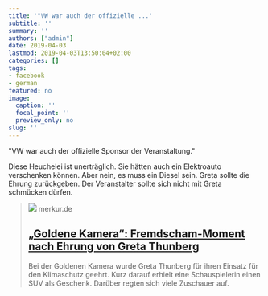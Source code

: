 ```yaml
---
title: '"VW war auch der offizielle ...'
subtitle: ''
summary: ''
authors: ["admin"]
date: 2019-04-03
lastmod: 2019-04-03T13:50:04+02:00
categories: []
tags:
- facebook
- german
featured: no
image:
  caption: ''
  focal_point: ''
  preview_only: no
slug: ''
---
```

"VW war auch der offizielle Sponsor der Veranstaltung."

Diese Heuchelei ist unerträglich. Sie hätten auch ein Elektroauto verschenken können. Aber nein, es muss ein Diesel sein. 
Greta sollte die Ehrung zurückgeben. Der Veranstalter sollte sich nicht mit Greta schmücken dürfen.
> [![](https://www.merkur.de/bilder/2019/04/01/12048885/1638885658-preisverleihung-goldenen-kamera-2Ajs2e9w6cef.jpg)](https://www.merkur.de/politik/goldenen-kamera-greta-thunberg-wird-geehrt-dann-folgt-ein-fremdschaem-moment-zr-12048885.html)
> merkur.de
> ## [„Goldene Kamera“: Fremdscham-Moment nach Ehrung von Greta Thunberg](https://www.merkur.de/politik/goldenen-kamera-greta-thunberg-wird-geehrt-dann-folgt-ein-fremdschaem-moment-zr-12048885.html)
>
>Bei der Goldenen Kamera wurde Greta Thunberg für ihren Einsatz für den Klimaschutz geehrt. Kurz darauf erhielt eine Schauspielerin einen SUV als Geschenk. Darüber regten sich viele Zuschauer auf.


